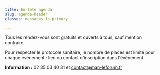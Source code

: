 ```yaml
---
title: En-tête agenda
slug: agenda-header
classes: messages is-primary

---
```

Tous les rendez-vous sont gratuits et ouverts à tous, sauf mention contraire.

Pour respecter le protocole sanitaire, le nombre de places est limité pour chaque événement : lien ou contact d'inscription dans l'événement.

**Information :** 02 35 03 40 31 et contact@man-leforum.fr